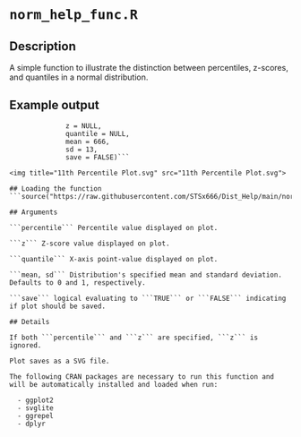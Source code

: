 # ```norm_help_func.R```

## Description
A simple function to illustrate the distinction between percentiles, z-scores, and quantiles in a normal distribution.

## Example output

```norm_help(percentile = 11, 
              z = NULL, 
              quantile = NULL,
              mean = 666,
              sd = 13,
              save = FALSE)```

<img title="11th Percentile Plot.svg" src="11th Percentile Plot.svg">

## Loading the function
```source("https://raw.githubusercontent.com/STSx666/Dist_Help/main/norm_help_func.R")```

## Arguments

```percentile``` Percentile value displayed on plot.

```z``` Z-score value displayed on plot.

```quantile``` X-axis point-value displayed on plot.

```mean, sd``` Distribution's specified mean and standard deviation. Defaults to 0 and 1, respectively.

```save``` logical evaluating to ```TRUE``` or ```FALSE``` indicating if plot should be saved.  

## Details

If both ```percentile``` and ```z``` are specified, ```z``` is ignored.  

Plot saves as a SVG file.

The following CRAN packages are necessary to run this function and will be automatically installed and loaded when run:

  - ggplot2
  - svglite
  - ggrepel
  - dplyr
